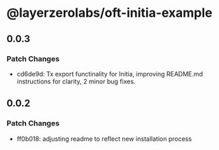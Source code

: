 # @layerzerolabs/oft-initia-example

## 0.0.3

### Patch Changes

- cd6de9d: Tx export functinality for Initia, improving README.md instructions for clarity, 2 minor bug fixes.

## 0.0.2

### Patch Changes

- ff0b018: adjusting readme to reflect new installation process
